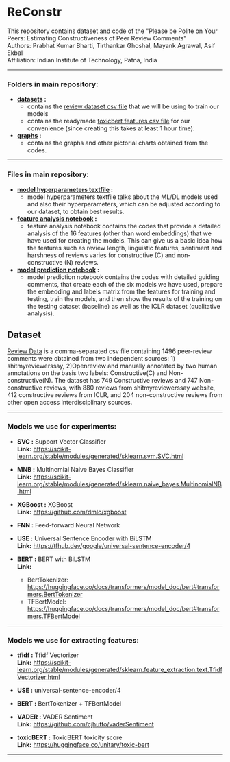 # ReConstr
This repository contains dataset and code of the "Please be Polite on Your Peers: Estimating Constructiveness of Peer Review Comments"<br />
Authors: Prabhat Kumar Bharti, Tirthankar Ghoshal, Mayank Agrawal, Asif Ekbal<br />
Affiliation: Indian Institute of Technology, Patna, India<br />



------
### Folders in main repository:
- **[datasets](https://github.com/PrabhatkrBharti/ReConstr/tree/main/datasets) :** <br />
    - contains the [review dataset csv file](https://github.com/PrabhatkrBharti/ReConstr/blob/main/datasets/Final_review_dataset.csv) that we will be using to train our models 
    - contains the readymade [toxicbert features csv file](https://github.com/PrabhatkrBharti/ReConstr/blob/main/datasets/toxicbert.csv) for our convenience (since creating this takes at least 1 hour time).<br />
- **[graphs](https://github.com/PrabhatkrBharti/ReConstr/tree/main/graphs) :**<br />
    - contains the graphs and other pictorial charts obtained from the codes.
    
------

### Files in main repository:
- **[model hyperparameters textfile](https://github.com/PrabhatkrBharti/ReConstr/blob/main/model_hyperparameters.txt) :**<br />
  - model hyperparameters textfile talks about the ML/DL models used and also their hyperparameters, which can be adjusted according to our dataset, to obtain best results. <br />
- **[feature analysis notebook](https://github.com/PrabhatkrBharti/ReConstr/blob/main/features_review.ipynb) :**<br />
  - feature analysis notebook contains the codes that provide a detailed analysis of the 16 features (other than word embeddings) that we have used for creating the models. This can give us a basic idea how the features such as review length, linguistic features, sentiment and harshness of reviews varies for constructive (C) and non-constructive (N) reviews.<br />
- **[model prediction notebook](https://github.com/PrabhatkrBharti/ReConstr/blob/main/CN_baseline.ipynb) :**<br />
  - model prediction notebook contains the codes with detailed guiding comments, that create each of the six models we have used, prepare the embedding and labels matrix from the features for training and testing, train the models, and then show the results of the training on the testing dataset (baseline) as well as the ICLR dataset (qualitative analysis).

## Dataset
[Review Data](https://github.com/PrabhatkrBharti/ReConstr/blob/main/datasets/Final_review_dataset.csv) is a comma-separated csv file containing 1496 peer-review comments  were obtained from two
independent sources: 1) shitmyreviewerssay, 2)Openreview and manually annotated by two human annotations on the basis two labels: Constructive(C) and Non-constructive(N). The dataset has 749 Constructive reviews and 747 Non-constructive reviews, with 880 reviews from shitmyreviewerssay website, 412 constructive reviews from ICLR, and 204 non-constructive reviews from other open access interdisciplinary sources.

------

### Models we use for experiments:

- **SVC :** Support Vector Classifier <br />
  **Link:** https://scikit-learn.org/stable/modules/generated/sklearn.svm.SVC.html

- **MNB :** Multinomial Naive Bayes Classifier <br />
  **Link:** https://scikit-learn.org/stable/modules/generated/sklearn.naive_bayes.MultinomialNB.html
  
- **XGBoost :** XGBoost <br />
  **Link:** https://github.com/dmlc/xgboost

- **FNN :** Feed-forward Neural Network <br />
  
- **USE :** Universal Sentence Encoder with BiLSTM <br />
  **Link:** https://tfhub.dev/google/universal-sentence-encoder/4
  
- **BERT :** BERT with BiLSTM <br />
  **Link:** 
  - BertTokenizer: https://huggingface.co/docs/transformers/model_doc/bert#transformers.BertTokenizer 
  - TFBertModel: https://huggingface.co/docs/transformers/model_doc/bert#transformers.TFBertModel

------

### Models we use for extracting features:

- **tfidf :** Tfidf Vectorizer <br />
  **Link:** https://scikit-learn.org/stable/modules/generated/sklearn.feature_extraction.text.TfidfVectorizer.html
  
- **USE :** universal-sentence-encoder/4 <br />

- **BERT :** BertTokenizer + TFBertModel <br />

- **VADER :** VADER Sentiment <br />
  **Link:** https://github.com/cjhutto/vaderSentiment
  
- **toxicBERT :** ToxicBERT toxicity score <br />
  **Link:** https://huggingface.co/unitary/toxic-bert
  
------
